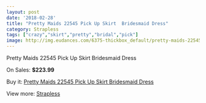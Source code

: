 ```yaml
---
layout: post
date: '2018-02-28'
title: "Pretty Maids 22545 Pick Up Skirt  Bridesmaid Dress"
category: Strapless
tags: ["crazy","skirt","pretty","bridal","pick"]
image: http://img.eudances.com/6375-thickbox_default/pretty-maids-22545-pick-up-skirt-bridesmaid-dress.jpg
---
```

Pretty Maids 22545 Pick Up Skirt  Bridesmaid Dress

On Sales: **$223.99**
<a href="https://www.eudances.com/en/strapless/2313-pretty-maids-22545-pick-up-skirt-bridesmaid-dress.html"><amp-img layout="responsive" width="600" height="600" src="//img.eudances.com/6375-thickbox_default/pretty-maids-22545-pick-up-skirt-bridesmaid-dress.jpg" alt="Pretty Maids 22545 Pick Up Skirt  Bridesmaid Dress 0" /></a>
<a href="https://www.eudances.com/en/strapless/2313-pretty-maids-22545-pick-up-skirt-bridesmaid-dress.html"><amp-img layout="responsive" width="600" height="600" src="//img.eudances.com/6376-thickbox_default/pretty-maids-22545-pick-up-skirt-bridesmaid-dress.jpg" alt="Pretty Maids 22545 Pick Up Skirt  Bridesmaid Dress 1" /></a>

Buy it: [Pretty Maids 22545 Pick Up Skirt  Bridesmaid Dress](https://www.eudances.com/en/strapless/2313-pretty-maids-22545-pick-up-skirt-bridesmaid-dress.html "Pretty Maids 22545 Pick Up Skirt  Bridesmaid Dress")

View more: [Strapless](https://www.eudances.com/en/27-strapless "Strapless")